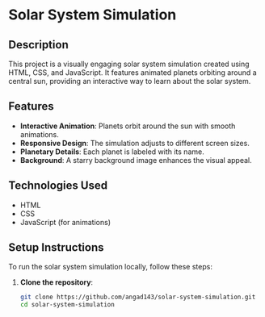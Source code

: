 # Solar System Simulation

## Description

This project is a visually engaging solar system simulation created using HTML, CSS, and JavaScript. It features animated planets orbiting around a central sun, providing an interactive way to learn about the solar system.

## Features

- **Interactive Animation**: Planets orbit around the sun with smooth animations.
- **Responsive Design**: The simulation adjusts to different screen sizes.
- **Planetary Details**: Each planet is labeled with its name.
- **Background**: A starry background image enhances the visual appeal.

## Technologies Used

- HTML
- CSS
- JavaScript (for animations)

## Setup Instructions

To run the solar system simulation locally, follow these steps:

1. **Clone the repository**:
   ```bash
   git clone https://github.com/angad143/solar-system-simulation.git
   cd solar-system-simulation



